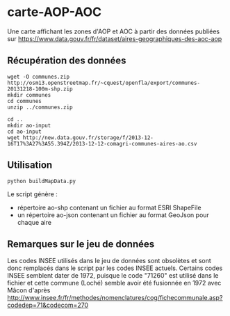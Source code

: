 carte-AOP-AOC
=============

Une carte affichant les zones d'AOP et AOC à partir des données publiées sur https://www.data.gouv.fr/fr/dataset/aires-geographiques-des-aoc-aop

Récupération des données
------------------------

    wget -O communes.zip http://osm13.openstreetmap.fr/~cquest/openfla/export/communes-20131218-100m-shp.zip
    mkdir communes
    cd communes
    unzip ../communes.zip

    cd ..
    mkdir ao-input
    cd ao-input
    wget http://new.data.gouv.fr/storage/f/2013-12-16T17%3A27%3A55.394Z/2013-12-12-comagri-communes-aires-ao.csv

Utilisation
-----------

    python buildMapData.py

Le script génère :
 * répertoire ao-shp contenant un fichier au format ESRI ShapeFile
 * un répertoire ao-json contenant un fichier au format GeoJson pour chaque aire
    
Remarques sur le jeu de données
-------------------------------

Les codes INSEE utilisés dans le jeu de données sont obsolètes et sont donc remplacés dans le script par les codes INSEE actuels. Certains codes INSEE semblent dater de 1972, puisque le code "71260" est utilisé dans le fichier et cette commune (Loché) semble avoir été fusionnée en 1972 avec Mâcon d'après http://www.insee.fr/fr/methodes/nomenclatures/cog/fichecommunale.asp?codedep=71&codecom=270
